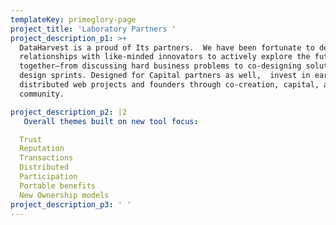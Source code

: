 ```yaml
---
templateKey: primeglory-page
project_title: 'Laboratory Partners '
project_description_p1: >+
  DataHarvest is a proud of Its partners.  We have been fortunate to develop
  relationships with like-minded innovators to actively explore the future
  together—from discussing hard business problems to co-designing solutions in
  design sprints. Designed for Capital partners as well,  invest in early-stage,
  distributed web projects and founders through co-creation, capital, and
  community.

project_description_p2: |2
   Overall themes built on new tool focus:

  Trust 
  Reputation
  Transactions 
  Distributed 
  Participation 
  Portable benefits
  New Ownership models
project_description_p3: ' '
---
```


